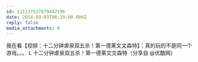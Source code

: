 ```yaml
---
id: 111137527879442196
date: 2014-03-03T06:29:00.000Z
reply: false
media_attachments: 0
---
```


我在看【视频：十二分钟虐泉双五杀！第一德莱文文森特】：真的玩的不是同一个游戏。。。 L 十二分钟虐泉双五杀！第一德莱文文森特（分享自 @优酷网）​​​​

